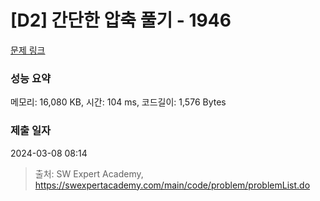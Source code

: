 # [D2] 간단한 압축 풀기 - 1946 

[문제 링크](https://swexpertacademy.com/main/code/problem/problemDetail.do?contestProbId=AV5PmkDKAOMDFAUq) 

### 성능 요약

메모리: 16,080 KB, 시간: 104 ms, 코드길이: 1,576 Bytes

### 제출 일자

2024-03-08 08:14



> 출처: SW Expert Academy, https://swexpertacademy.com/main/code/problem/problemList.do